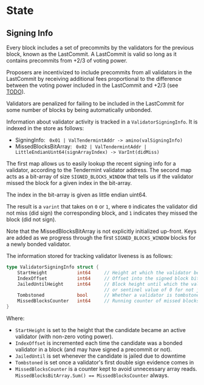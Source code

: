 # State

## Signing Info

Every block includes a set of precommits by the validators for the previous block, 
known as the LastCommit. A LastCommit is valid so long as it contains precommits from +2/3 of voting power.

Proposers are incentivized to include precommits from all
validators in the LastCommit by receiving additional fees
proportional to the difference between the voting power included in the
LastCommit and +2/3 (see [TODO](https://github.com/RNSSolution/color-sdk/issues/967)).

Validators are penalized for failing to be included in the LastCommit for some
number of blocks by being automatically unbonded.

Information about validator activity is tracked in a `ValidatorSigningInfo`. 
It is indexed in the store as follows:

- SigningInfo: ` 0x01 | ValTendermintAddr -> amino(valSigningInfo)`
- MissedBlocksBitArray: ` 0x02 | ValTendermintAddr | LittleEndianUint64(signArrayIndex) -> VarInt(didMiss)`

The first map allows us to easily lookup the recent signing info for a
validator, according to the Tendermint validator address. The second map acts as
a bit-array of size `SIGNED_BLOCKS_WINDOW` that tells us if the validator missed the block for a given index in the bit-array.

The index in the bit-array is given as little endian uint64.

The result is a `varint` that takes on `0` or `1`, where `0` indicates the
validator did not miss (did sign) the corresponding block, and `1` indicates they missed the block (did not sign).

Note that the MissedBlocksBitArray is not explicitly initialized up-front. Keys are
added as we progress through the first `SIGNED_BLOCKS_WINDOW` blocks for a newly
bonded validator.

The information stored for tracking validator liveness is as follows:

```go
type ValidatorSigningInfo struct {
    StartHeight           int64     // Height at which the validator became able to sign blocks
    IndexOffset           int64     // Offset into the signed block bit array
    JailedUntilHeight     int64     // Block height until which the validator is jailed,
                                    // or sentinel value of 0 for not jailed
    Tombstoned            bool      // Whether a validator is tombstoned or not
    MissedBlocksCounter   int64     // Running counter of missed blocks
}

```

Where:
* `StartHeight` is set to the height that the candidate became an active validator (with non-zero voting power).
* `IndexOffset` is incremented each time the candidate was a bonded validator in a block (and may have signed a precommit or not).
* `JailedUntil` is set whenever the candidate is jailed due to downtime
* `Tombstoned` is set once a validator's first double sign evidence comes in
* `MissedBlocksCounter` is a counter kept to avoid unnecessary array reads. `MissedBlocksBitArray.Sum() == MissedBlocksCounter` always.
